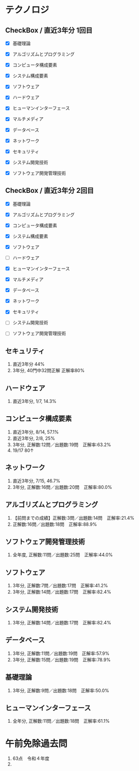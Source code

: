 # テクノロジ
## CheckBox / 直近3年分 1回目
* [x] 基礎理論
* [x] アルゴリズムとプログラミング
* [x] コンピュータ構成要素
* [x] システム構成要素
* [x] ソフトウェア
* [x] ハードウェア
* [x] ヒューマンインターフェース
* [x] マルチメディア
* [x] データベース
* [x] ネットワーク
* [x] セキュリティ
* [x] システム開発技術
* [x] ソフトウェア開発管理技術


## CheckBox / 直近3年分 2回目
* [x] 基礎理論
* [x] アルゴリズムとプログラミング
* [x] コンピュータ構成要素
* [x] システム構成要素
* [x] ソフトウェア
* [ ] ハードウェア
* [x] ヒューマンインターフェース
* [x] マルチメディア
* [x] データベース
* [x] ネットワーク
* [x] セキュリティ
* [ ] システム開発技術
* [ ] ソフトウェア開発管理技術


## セキュリティ
1. 直近3年分 44%
1. 3年分, 40門中32問正解 正解率80%

##  ハードウェア
1. 直近3年分, 1/7, 14.3%

## コンピュータ構成要素
1. 直近3年分, 8/14, 57.1%
2. 直近3年分, 2/8, 25%
3. 3年分, 正解数:12問／出題数:19問　正解率:63.2%
4. 19/17 80↑

## ネットワーク
1. 直近3年分, 7/15, 46.7%
2. 3年分, 正解数:16問／出題数:20問　正解率:80.0%

## アルゴリズムとプログラミング
1. 【前問までの成績】正解数:3問／出題数:14問　正解率:21.4%
2. 正解数:16問／出題数:18問　正解率:88.9%

## ソフトウェア開発管理技術
1. 全年度, 正解数:11問／出題数:25問　正解率:44.0%

## ソフトウェア
1.  3年分, 正解数:7問／出題数:17問　正解率:41.2%
2.  3年分, 正解数:14問／出題数:17問　正解率:82.4%

## システム開発技術
1. 3年分, 正解数:14問／出題数:17問　正解率:82.4%

## データベース
1. 3年分, 正解数:11問／出題数:19問　正解率:57.9%
2. 3年分, 正解数:15問／出題数:19問　正解率:78.9%

## 基礎理論
1. 3年分, 正解数:9問／出題数:18問　正解率:50.0%

## ヒューマンインターフェース
1. 全年分, 正解数:11問／出題数:18問　正解率:61.1%




# 午前免除過去問
1. 63点　令和４年度
2.

